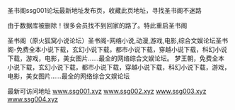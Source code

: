 圣书阁ssg001论坛最新地址发布页，收藏此页地址，寻找圣书阁不迷路

由于数据库被删除！很多会员找不到回家的路了。特此重启圣书阁

圣书阁（原火狐窝小说论坛）圣书阁-网络小说,动漫,游戏,电影,综合文娱论坛圣书阁-免费全本小说下载，玄幻小说下载，都市小说下载，穿越小说下载，科幻小说下载，游戏，电影，美女图片……最全的网络综合文娱论坛。 梦王朝，免费全本小说下载，玄幻小说下载，都市小说下载，穿越小说下载，科幻小说下载，游戏，电影，美女图片……最全的网络综合文娱论坛

最新可访问地址
www.ssg001.xyz
www.ssg002.xyz
www.ssg003.xyz
www.ssg004.xyz
